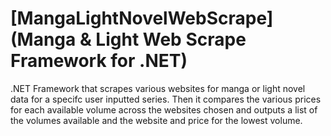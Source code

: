 # [MangaLightNovelWebScrape] (Manga & Light Web Scrape Framework for .NET)

.NET Framework that scrapes various websites for manga or light novel data for a specifc user inputted series. Then it compares the various prices for each available volume across the websites chosen and outputs a list of the volumes available and the website and price for the lowest volume.